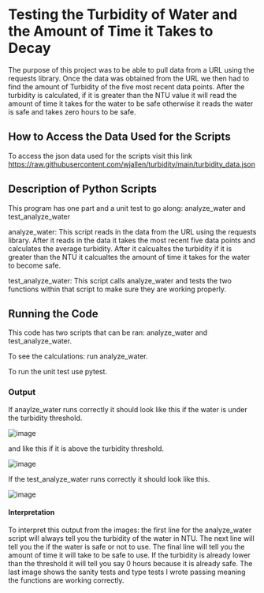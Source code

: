 # Testing the Turbidity of Water and the Amount of Time it Takes to Decay

The purpose of this project was to be able to pull data from a URL using the requests library.
Once the data was obtained from the URL we then had to find the amount of Turbidity of the 
five most recent data points. After the turbidity is calculated, if it is greater than the NTU
value it will read the amount of time it takes for the water to be safe otherwise it reads the
water is safe and takes zero hours to be safe. 

## How to Access the Data Used for the Scripts 

To access the json data used for the scripts visit this link https://raw.githubusercontent.com/wjallen/turbidity/main/turbidity_data.json

## Description of Python Scripts 
This program has one part and a unit test to go along: analyze_water and test_analyze_water

analyze_water: This script reads in the data from the URL using the requests library. After it
reads in the data it takes the most recent five data points and calculates the average turbidity.
After it calcualtes the turbidity if it is greater than the NTU it calcualtes the amount of 
time it takes for the water to become safe. 

test_analyze_water: This script calls analyze_water and tests the two functions within that 
script to make sure they are working properly. 

## Running the Code

This code has two scripts that can be ran: analyze_water and test_analyze_water. 

To see the calculations: run analyze_water.

To run the unit test use pytest. 

### Output 

If anaylze_water runs correctly it should look like this if the water is under the turbidity threshold. 

![image](https://user-images.githubusercontent.com/122917623/218228397-b31aa81b-0235-46af-a8f4-c187ac1bcf09.png)

and like this if it is above the turbidity threshold. 

![image](https://user-images.githubusercontent.com/122917623/218228546-ba74630c-2c98-4a1a-a0ab-d0dde8531828.png)

If the test_analyze_water runs correctly it should look like this. 

![image](https://user-images.githubusercontent.com/122917623/218228636-2cef434d-214c-411f-8d48-be68564a2aff.png)

#### Interpretation 
To interpret this output from the images: the first line for the analyze_water script will
always tell you the turbidity of the water in NTU. The next line will tell you the if the water is safe or not to use. The final line will tell you the amount of time 
it will take to be safe to use. If the turbidity is already lower than the threshold it will tell you say 0 hours because it is already safe. The last image shows the
sanity tests and type tests I wrote passing meaning the functions are working correctly. 







